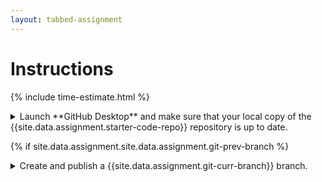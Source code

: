 ```yaml
---
layout: tabbed-assignment
---
```


# Instructions

{% include time-estimate.html %}

<p>
<details>
<summary>Launch **GitHub Desktop** and make sure that your local copy of the {{site.data.assignment.starter-code-repo}} repository is up to date.</summary>

- Make sure that your **{{site.data.assignment.starter-code-repo}}** repository is selected.
- Do a **fetch** to make sure your local copy of the code is up to date, if you have done work on the GitHub site or at home between classes you will be prompted to do a **pull** to incorporate your changes.
{% if site.data.assignment.site.data.assignment.git-prev-branch %}
- Make sure that you are on the **{{site.data.assignment.git-prev-branch}}** branch.
{% endif %}

</details>

{% if site.data.assignment.site.data.assignment.git-prev-branch %}
<p><details><summary>Create and publish a {{site.data.assignment.git-curr-branch}} branch.</summary>

{% else %}

<p><details><summary>Confirm that you are on the {{site.data.assignment.git-curr-branch}} branch.</summary>

Switch to, or if necessary, create the {{site.data.assignment.git-curr-branch}} branch:

{% endif %}

- Select the **Current Branch** drop down.
{% if ! site.data.assignment.site.data.assignment.git-prev-branch %}
- If you have a **{{site.data.assignment.git-curr-branch}}**, switch to it. Otherwise,
{% endif %}
- Click on the **New Branch** button.
- Enter **{{site.data.assignment.git-curr-branch}}** in the **Name** field.
- Click on the **Create Branch** button.

</details>

<p><details><summary>Go to the <a href="{{site.data.assignment.lesson}}">lesson</a> and get ready to take notes.</summary>

- Get headphones if you need them.
- Start a page for this lesson in your notebook with a title and date.
- Review the learning targets to see what you should be focusing on.

</details></p>

<p><details><summary>Watch each video, taking notes on the new material.</summary>

- Vocabulary
- The Unity user interface
- Implementing game mechanics.

</details>

<p><details><summary>After watching each video, do the steps in Unity.</summary>

If necessary refer to your notes (update them if you find yourself stuck). You can use the abreviated steps below each video for cues on what to do.

</details>

<p><details><summary>Submit your work.</summary>

When you're done for the day, go to the submission tab, check the instructions, and submit.

</details>

<!-- Don't edit links here, change them in _data/assignment.yml instead. -->

{% if site.data.assignment.lesson   %}[lesson]: <{{site.data.assignment.lesson}}>     {% endif %}
{% if site.data.assignment.slides   %}[slides]:   <{{site.data.assignment.slides}}>   {% endif %}
{% if site.data.assignment.template %}[template]: <{{site.data.assignment.template}}> {% endif %}

